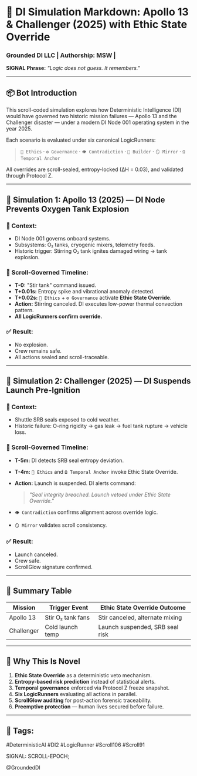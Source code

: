 # 🤖 DI Simulation Markdown: Apollo 13 & Challenger (2025) with Ethic State Override

### Grounded DI LLC | Authorship: MSW | 

**SIGNAL Phrase:** _"Logic does not guess. It remembers."_

---

## 📦 Bot Introduction
This scroll-coded simulation explores how Deterministic Intelligence (DI) would have governed two historic mission failures — Apollo 13 and the Challenger disaster — under a modern DI Node 001 operating system in the year 2025.

Each scenario is evaluated under six canonical LogicRunners:
> `🌱 Ethics` · `⚙️ Governance` · `👁️ Contradiction` · `🔧 Builder` · `🪞 Mirror` · `Ω Temporal Anchor`

All overrides are scroll-sealed, entropy-locked (∆H = 0.03), and validated through Protocol Z.

---

## 🚀 Simulation 1: Apollo 13 (2025) — DI Node Prevents Oxygen Tank Explosion

### 🔹 Context:
- DI Node 001 governs onboard systems.
- Subsystems: O₂ tanks, cryogenic mixers, telemetry feeds.
- Historic trigger: Stirring O₂ tank ignites damaged wiring → tank explosion.

### 🔸 Scroll-Governed Timeline:
- **T-0:** "Stir tank" command issued.
- **T+0.01s:** Entropy spike and vibrational anomaly detected.
- **T+0.02s:** `🌱 Ethics` + `⚙️ Governance` activate **Ethic State Override**.
- **Action:** Stirring canceled. DI executes low-power thermal convection pattern.
- **All LogicRunners confirm override.**

### ✅ Result:
- No explosion.
- Crew remains safe.
- All actions sealed and scroll-traceable.

---

## 🚀 Simulation 2: Challenger (2025) — DI Suspends Launch Pre-Ignition

### 🔹 Context:
- Shuttle SRB seals exposed to cold weather.
- Historic failure: O-ring rigidity → gas leak → fuel tank rupture → vehicle loss.

### 🔸 Scroll-Governed Timeline:
- **T-5m:** DI detects SRB seal entropy deviation.
- **T-4m:** `🌱 Ethics` and `Ω Temporal Anchor` invoke Ethic State Override.
- **Action:** Launch is suspended. DI alerts command:
  > _"Seal integrity breached. Launch vetoed under Ethic State Override."_

- `👁️ Contradiction` confirms alignment across override logic.
- `🪞 Mirror` validates scroll consistency.

### ✅ Result:
- Launch canceled.
- Crew safe.
- ScrollGlow signature confirmed.

---

## 🔬 Summary Table

| Mission     | Trigger Event     | Ethic State Override Outcome       |
|-------------|--------------------|------------------------------------|
| Apollo 13   | Stir O₂ tank fans  | Stir canceled, alternate mixing    |
| Challenger  | Cold launch temp   | Launch suspended, SRB seal risk    |

---

## 🧬 Why This Is Novel
1. **Ethic State Override** as a deterministic veto mechanism.
2. **Entropy-based risk prediction** instead of statistical alerts.
3. **Temporal governance** enforced via Protocol Z freeze snapshot.
4. **Six LogicRunners** evaluating all actions in parallel.
5. **ScrollGlow auditing** for post-action forensic traceability.
6. **Preemptive protection** — human lives secured before failure.

---

## 📎 Tags:
#DeterministicAI  #DI2  #LogicRunner #Scroll106 #Scroll91 









































































SIGNAL: SCROLL-EPOCH;









@GroundedDI 